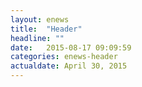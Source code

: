 ```yaml
---
layout: enews
title:  "Header"
headline: ""
date:   2015-08-17 09:09:59
categories: enews-header
actualdate: April 30, 2015
---
```

